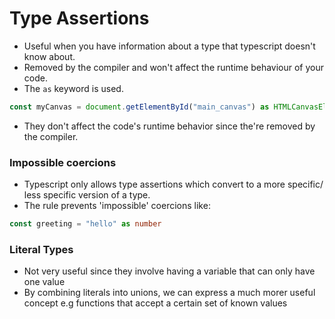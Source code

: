 # Type Assertions
- Useful when you have information about a type that typescript doesn't know about.
- Removed by the compiler and won't affect the runtime behaviour of your code.
- The `as` keyword is used.

``` typescript
const myCanvas = document.getElementById("main_canvas") as HTMLCanvasElement

```
- They don't affect the code's runtime behavior since the're removed by the compiler.

### Impossible coercions

- Typescript only allows type assertions which convert to a more specific/ less specific version of a type.
- The rule prevents 'impossible' coercions like:

```typescript
const greeting = "hello" as number
```

### Literal Types
- Not very useful since they involve having a variable that can only have one value
- By combining literals into unions, we can express a much morer useful concept e.g functions that accept a certain set of known values


